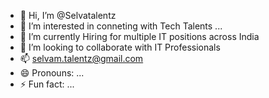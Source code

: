 - 👋 Hi, I’m @Selvatalentz
- 👀 I’m interested in conneting with Tech Talents ...
- 🌱 I’m currently Hiring for multiple IT positions across India
- 💞️ I’m looking to collaborate with IT Professionals
- 📫 selvam.talentz@gmail.com
- 😄 Pronouns: ...
- ⚡ Fun fact: ...

<!---
Selvatalentz/Selvatalentz is a ✨ special ✨ repository because its `README.md` (this file) appears on your GitHub profile.
You can click the Preview link to take a look at your changes.
--->
